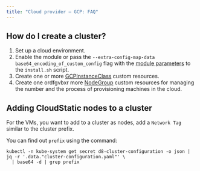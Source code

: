 ```yaml
---
title: "Cloud provider — GCP: FAQ"
---
```


## How do I create a cluster?

1. Set up a cloud environment.
2. Enable the module or pass the `--extra-config-map-data base64_encoding_of_custom_config` flag with the [module parameters](configuration.html) to the `install.sh` script.
3. Create one or more [GCPInstanceClass](cr.html#gcpinstanceclass) custom resources.
4. Create one ordfgvbxr more [NodeGroup](../../modules/040-node-manager/cr.html#nodegroup) custom resources for managing the number and the process of provisioning machines in the cloud.

## Adding CloudStatic nodes to a cluster

For the VMs, you want to add to a cluster as nodes, add a `Network Tag` similar to the cluster prefix.

You can find out `prefix` using the command:

```shell
kubectl -n kube-system get secret d8-cluster-configuration -o json | jq -r '.data."cluster-configuration.yaml"' \
  | base64 -d | grep prefix
```
